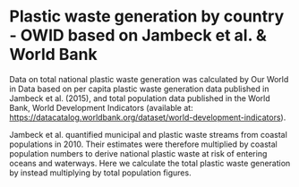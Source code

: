# Plastic waste generation by country - OWID based on Jambeck et al. & World Bank

Data on total national plastic waste generation was calculated by Our World in Data based on per capita plastic waste generation data published in Jambeck et al. (2015), and total population data published in the World Bank, World Development Indicators (available at: https://datacatalog.worldbank.org/dataset/world-development-indicators).

Jambeck et al. quantified municipal and plastic waste streams from coastal populations in 2010. Their estimates were therefore multiplied by coastal population numbers to derive national plastic waste at risk of entering oceans and waterways. Here we calculate the total plastic waste generation by instead multiplying by total population figures.
